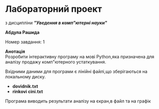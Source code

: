 # Лабораторний проект
з дисципліни ***"Уведення в комп"ютерні науки"***

**Абдула Рашида**


Номер завдання: 1

**Анотація**<br/>
Розробити інтерактивну  програму на мові Python,яка призначена для аналізу продажу комп"ютерного устаткування.

Вхідними даними для програми є лінійні файлі,що зберігаються на локальному диску.
- **dovidnik.txt**
- **rinkovi cini.txt**

Програма виводить результати аналізу на єкран,в файл та на графік
